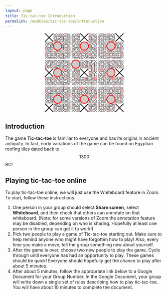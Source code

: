```yaml
---
layout: page
title: Tic-tac-toe Introduction
permalink: /modules/tic-tac-toe/introduction
---
```


<p align="center"><img src="fig/tic-tac-toe.png" width="50%"/></p>

## Introduction

The game **Tic-tac-toe** is familiar to everyone and has its origins in ancient antiquity.
In fact, early variations of the game can be found on Egyptian roofing tiles dated back to $$1300$$ BC!

## Playing tic-tac-toe online

To play tic-tac-toe online, we will just use the Whiteboard feature in Zoom.
To start, follow these instructions.
1.  One person in your group should select **Share screen**, select **Whiteboard**, and then check that others can annotate on that whiteboard.
(Note: for some versions of Zoom the annotation feature may be disabled, depending on who is sharing.  Hopefully at least one person in the group can get it to work!)
2. Pick two people to play a game of Tic-tac-toe starting out.  Make sure to help remind anyone who might have forgotten how to play!  Also, every time you make a move, tell the group something new about yourself.
3. After the game is over, choose two new people to play the game.  Cycle through until everyone has had an opportunity to play.  These games should be quick!  Everyone should hopefully get the chance to play after about $5$ minutes.
4. After about $5$ minutes, follow the appropriate link below to a Google Document for your Group Number.  In the Google Document, your group will write down a single set of rules describing how to play tic-tac-toe.  You will have about $10$ minutes to complete the document.


